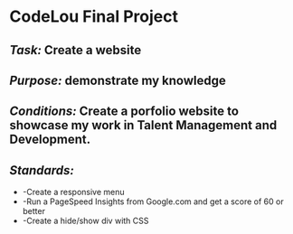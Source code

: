 # <B>CodeLou Final Project</B> 

## <i>Task: </i> Create a website 
## <i>Purpose:</i> demonstrate my knowledge 
## <i>Conditions:</i> Create a porfolio website to showcase my work in Talent Management and Development. 
## <i>Standards:</i>

<ul>
  <li> -Create a responsive menu </li>
  <li> -Run a PageSpeed Insights from Google.com and get a score of 60 or better </li>
  <li> -Create a hide/show div with CSS </li>
</ul>
